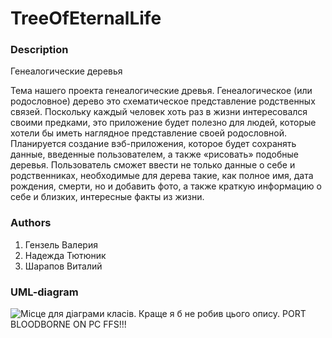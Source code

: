 # TreeOfEternalLife

### Description

Генеалогические деревья

Тема нашего проекта генеалогические древья. Генеалогическое (или родословное) дерево это схематическое представление родственных связей. Поскольку каждый человек хоть раз в жизни интересовался своими предками, это приложение будет полезно для людей, которые хотели бы иметь наглядное представление своей родословной.  Планируется создание вэб-приложения, которое будет сохранять данные, введенные пользователем, а также «рисовать» подобные деревья. Пользователь сможет ввести не только данные о себе и родственниках, необходимые для дерева такие, как полное имя, дата рождения, смерти, но и добавить фото, а также краткую информацию о себе и близких, интересные факты из жизни. 

### Authors
1. Гензель Валерия
2. Надежда Тютюник
3. Шарапов Виталий


### UML-diagram

![Місце для діаграми класів. Краще я б не робив цього опису. PORT BLOODBORNE ON PC FFS!!!](http://i.imgur.com/4aujgqt.png)
